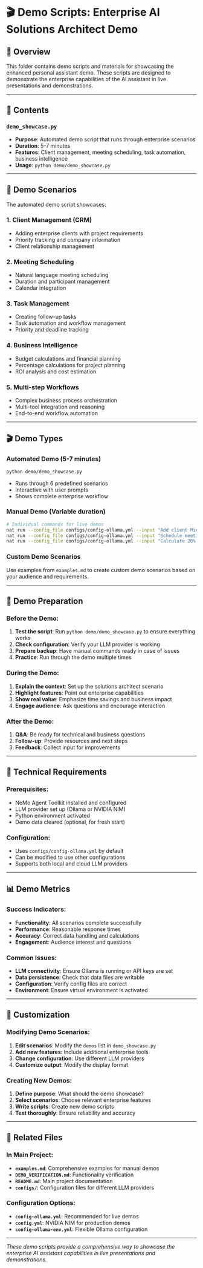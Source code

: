 # 🎬 Demo Scripts: Enterprise AI Solutions Architect Demo

## 🎯 **Overview**

This folder contains demo scripts and materials for showcasing the enhanced personal assistant demo. These scripts are designed to demonstrate the enterprise capabilities of the AI assistant in live presentations and demonstrations.

---

## 📁 **Contents**

### **`demo_showcase.py`**
- **Purpose**: Automated demo script that runs through enterprise scenarios
- **Duration**: 5-7 minutes
- **Features**: Client management, meeting scheduling, task automation, business intelligence
- **Usage**: `python demo/demo_showcase.py`

---

## 🚀 **Demo Scenarios**

The automated demo script showcases:

### **1. Client Management (CRM)**
- Adding enterprise clients with project requirements
- Priority tracking and company information
- Client relationship management

### **2. Meeting Scheduling**
- Natural language meeting scheduling
- Duration and participant management
- Calendar integration

### **3. Task Management**
- Creating follow-up tasks
- Task automation and workflow management
- Priority and deadline tracking

### **4. Business Intelligence**
- Budget calculations and financial planning
- Percentage calculations for project planning
- ROI analysis and cost estimation

### **5. Multi-step Workflows**
- Complex business process orchestration
- Multi-tool integration and reasoning
- End-to-end workflow automation

---

## 🎬 **Demo Types**

### **Automated Demo (5-7 minutes)**
```bash
python demo/demo_showcase.py
```
- Runs through 6 predefined scenarios
- Interactive with user prompts
- Shows complete enterprise workflow

### **Manual Demo (Variable duration)**
```bash
# Individual commands for live demos
nat run --config_file configs/config-ollama.yml --input "Add client Microsoft with GPU cluster requirements, priority high"
nat run --config_file configs/config-ollama.yml --input "Schedule meeting with Microsoft team tomorrow at 2 PM for 90 minutes"
nat run --config_file configs/config-ollama.yml --input "Calculate 20% of 500000 for project budget"
```

### **Custom Demo Scenarios**
Use examples from `examples.md` to create custom demo scenarios based on your audience and requirements.

---

## 🎯 **Demo Preparation**

### **Before the Demo:**
1. **Test the script**: Run `python demo/demo_showcase.py` to ensure everything works
2. **Check configuration**: Verify your LLM provider is working
3. **Prepare backup**: Have manual commands ready in case of issues
4. **Practice**: Run through the demo multiple times

### **During the Demo:**
1. **Explain the context**: Set up the solutions architect scenario
2. **Highlight features**: Point out enterprise capabilities
3. **Show real value**: Emphasize time savings and business impact
4. **Engage audience**: Ask questions and encourage interaction

### **After the Demo:**
1. **Q&A**: Be ready for technical and business questions
2. **Follow-up**: Provide resources and next steps
3. **Feedback**: Collect input for improvements

---

## 🔧 **Technical Requirements**

### **Prerequisites:**
- NeMo Agent Toolkit installed and configured
- LLM provider set up (Ollama or NVIDIA NIM)
- Python environment activated
- Demo data cleared (optional, for fresh start)

### **Configuration:**
- Uses `configs/config-ollama.yml` by default
- Can be modified to use other configurations
- Supports both local and cloud LLM providers

---

## 📊 **Demo Metrics**

### **Success Indicators:**
- **Functionality**: All scenarios complete successfully
- **Performance**: Reasonable response times
- **Accuracy**: Correct data handling and calculations
- **Engagement**: Audience interest and questions

### **Common Issues:**
- **LLM connectivity**: Ensure Ollama is running or API keys are set
- **Data persistence**: Check that data files are writable
- **Configuration**: Verify config files are correct
- **Environment**: Ensure virtual environment is activated

---

## 🎯 **Customization**

### **Modifying Demo Scenarios:**
1. **Edit scenarios**: Modify the `demos` list in `demo_showcase.py`
2. **Add new features**: Include additional enterprise tools
3. **Change configuration**: Use different LLM providers
4. **Customize output**: Modify the display format

### **Creating New Demos:**
1. **Define purpose**: What should the demo showcase?
2. **Select scenarios**: Choose relevant enterprise features
3. **Write scripts**: Create new demo scripts
4. **Test thoroughly**: Ensure reliability and accuracy

---

## 🔗 **Related Files**

### **In Main Project:**
- **`examples.md`**: Comprehensive examples for manual demos
- **`DEMO_VERIFICATION.md`**: Functionality verification
- **`README.md`**: Main project documentation
- **`configs/`**: Configuration files for different LLM providers

### **Configuration Options:**
- **`config-ollama.yml`**: Recommended for live demos
- **`config.yml`**: NVIDIA NIM for production demos
- **`config-ollama-env.yml`**: Flexible Ollama configuration

---

*These demo scripts provide a comprehensive way to showcase the enterprise AI assistant capabilities in live presentations and demonstrations.*
